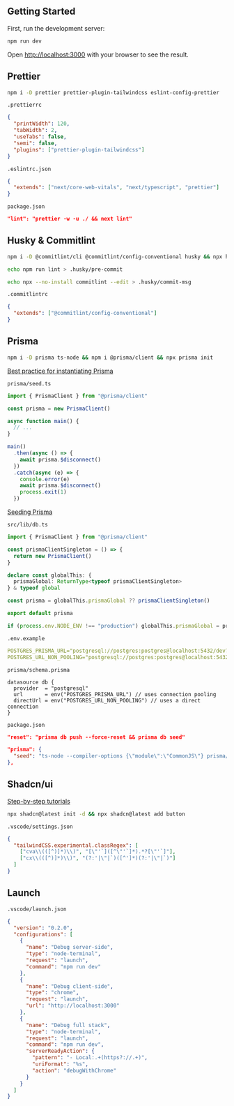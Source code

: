 ## Getting Started

First, run the development server:

```bash
npm run dev
```

Open [http://localhost:3000](http://localhost:3000) with your browser to see the result.

## Prettier

```bash
npm i -D prettier prettier-plugin-tailwindcss eslint-config-prettier
```

```
.prettierrc
```

```json
{
  "printWidth": 120,
  "tabWidth": 2,
  "useTabs": false,
  "semi": false,
  "plugins": ["prettier-plugin-tailwindcss"]
}
```

```
.eslintrc.json
```

```json
{
  "extends": ["next/core-web-vitals", "next/typescript", "prettier"]
}
```

```
package.json
```

```json
"lint": "prettier -w -u ./ && next lint"
```

## Husky & Commitlint

```bash
npm i -D @commitlint/cli @commitlint/config-conventional husky && npx husky init
```

```bash
echo npm run lint > .husky/pre-commit
```

```bash
echo npx --no-install commitlint --edit > .husky/commit-msg
```

```
.commitlintrc
```

```json
{
  "extends": ["@commitlint/config-conventional"]
}
```

## Prisma

```bash
npm i -D prisma ts-node && npm i @prisma/client && npx prisma init
```

[Best practice for instantiating Prisma](https://www.prisma.io/docs/orm/more/help-and-troubleshooting/help-articles/nextjs-prisma-client-dev-practices)

```
prisma/seed.ts
```

```ts
import { PrismaClient } from "@prisma/client"

const prisma = new PrismaClient()

async function main() {
  // ...
}

main()
  .then(async () => {
    await prisma.$disconnect()
  })
  .catch(async (e) => {
    console.error(e)
    await prisma.$disconnect()
    process.exit(1)
  })
```

[Seeding Prisma](https://www.prisma.io/docs/orm/prisma-migrate/workflows/seeding)

```
src/lib/db.ts
```

```ts
import { PrismaClient } from "@prisma/client"

const prismaClientSingleton = () => {
  return new PrismaClient()
}

declare const globalThis: {
  prismaGlobal: ReturnType<typeof prismaClientSingleton>
} & typeof global

const prisma = globalThis.prismaGlobal ?? prismaClientSingleton()

export default prisma

if (process.env.NODE_ENV !== "production") globalThis.prismaGlobal = prisma
```

```
.env.example
```

```yaml
POSTGRES_PRISMA_URL="postgresql://postgres:postgres@localhost:5432/dev?schema=public"
POSTGRES_URL_NON_POOLING="postgresql://postgres:postgres@localhost:5432/dev?schema=public"
```

```
prisma/schema.prisma
```

```prisma
datasource db {
  provider  = "postgresql"
  url       = env("POSTGRES_PRISMA_URL") // uses connection pooling
  directUrl = env("POSTGRES_URL_NON_POOLING") // uses a direct connection
}
```

```
package.json
```

```json
"reset": "prisma db push --force-reset && prisma db seed"
```

```json
"prisma": {
  "seed": "ts-node --compiler-options {\"module\":\"CommonJS\"} prisma/seed.ts"
},
```

## Shadcn/ui

[Step-by-step tutorials](https://ui.shadcn.com/docs/installation/next)

```bash
npx shadcn@latest init -d && npx shadcn@latest add button
```

```
.vscode/settings.json
```

```json
{
  "tailwindCSS.experimental.classRegex": [
    ["cva\\(([^)]*)\\)", "[\"'`]([^\"'`]*).*?[\"'`]"],
    ["cx\\(([^)]*)\\)", "(?:'|\"|`)([^']*)(?:'|\"|`)"]
  ]
}
```

## Launch

```
.vscode/launch.json
```

```json
{
  "version": "0.2.0",
  "configurations": [
    {
      "name": "Debug server-side",
      "type": "node-terminal",
      "request": "launch",
      "command": "npm run dev"
    },
    {
      "name": "Debug client-side",
      "type": "chrome",
      "request": "launch",
      "url": "http://localhost:3000"
    },
    {
      "name": "Debug full stack",
      "type": "node-terminal",
      "request": "launch",
      "command": "npm run dev",
      "serverReadyAction": {
        "pattern": "- Local:.+(https?://.+)",
        "uriFormat": "%s",
        "action": "debugWithChrome"
      }
    }
  ]
}
```

